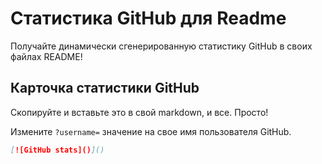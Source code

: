 # Статистика GitHub для Readme

Получайте динамически сгенерированную статистику GitHub в своих файлах README!

## Карточка статистики GitHub

Скопируйте и вставьте это в свой markdown, и все. Просто!

Измените `?username=` значение на свое имя пользователя GitHub.

```md
[![GitHub stats]()]()
```
